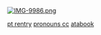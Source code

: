  






       
 [![IMG-9986.png](https://i.postimg.cc/hjhD1RCc/IMG-9986.png)](https://postimg.cc/62JxBgJm)

[pt rentry](https://rentry.co/babble) [pronouns cc](https://pronouns.cc/@idolizer) [atabook](https://ishmael.atabook.org)
